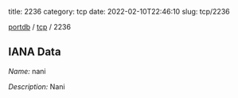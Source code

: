 title: 2236
category: tcp
date: 2022-02-10T22:46:10
slug: tcp/2236

[portdb](/) / [tcp](/category/tcp.html) / 2236


## IANA Data

_Name:_ nani

_Description:_ Nani

